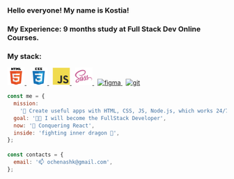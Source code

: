 ### Hello everyone! My name is Kostia!

### My Experience: 9 months study at Full Stack Dev Online Courses.

### My stack:

<p>
  <a href="https://www.w3.org/html/" target="_blank">
    <img
      src="https://raw.githubusercontent.com/devicons/devicon/master/icons/html5/html5-original-wordmark.svg"
      alt="html5" width="40" height="40"
    /> </a> &nbsp;
  <a href="https://www.w3schools.com/css/" target="_blank">
    <img
      src="https://raw.githubusercontent.com/devicons/devicon/master/icons/css3/css3-original-wordmark.svg"
      alt="css3" width="40" height="40"
    /> </a> &nbsp;
  <a href="https://developer.mozilla.org/en-US/docs/Web/JavaScript" target="\_blank">
    <img
      src="https://raw.githubusercontent.com/devicons/devicon/master/icons/javascript/javascript-original.svg"
      alt="javascript" width="40" height="40"
    /> </a> &nbsp;
    <a href="https://sass-lang.com" target="_blank">
    <img
      src="https://raw.githubusercontent.com/devicons/devicon/master/icons/sass/sass-original.svg"
      alt="sass" width="40" height="40"
    /> </a> &nbsp;
    <a href="https://www.figma.com/" target="_blank">
    <img
      src="https://www.vectorlogo.zone/logos/figma/figma-icon.svg"
      alt="figma" width="40" height="40"
    /> </a> &nbsp;
    <a href="https://git-scm.com/" target="_blank">
    <img
      src="https://www.vectorlogo.zone/logos/git-scm/git-scm-icon.svg"
      alt="git" width="40" height="40"
    /> </a>
</p>

```js
const me = {
  mission:
    '🎯 Create useful apps with HTML, CSS, JS, Node.js, which works 24/7/365',
  goal: '👨‍🎓 I will become the FullStack Developer',
  now: '🌱 Conquering React',
  inside: 'fighting inner dragon 🐲',
};

const contacts = {
  email: '📫 ochenashk@gmail.com',
};
```

<!---
KostiantynO/KostiantynO is a ✨ special ✨ repository because its `README.md` (this file) appears on your GitHub profile.
You can click the Preview link to take a look at your changes.
--->
